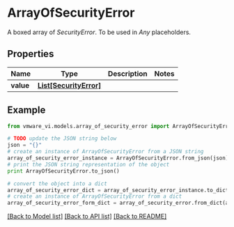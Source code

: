 # ArrayOfSecurityError

A boxed array of *SecurityError*. To be used in *Any* placeholders. 

## Properties
Name | Type | Description | Notes
------------ | ------------- | ------------- | -------------
**value** | [**List[SecurityError]**](SecurityError.md) |  | 

## Example

```python
from vmware_vi.models.array_of_security_error import ArrayOfSecurityError

# TODO update the JSON string below
json = "{}"
# create an instance of ArrayOfSecurityError from a JSON string
array_of_security_error_instance = ArrayOfSecurityError.from_json(json)
# print the JSON string representation of the object
print ArrayOfSecurityError.to_json()

# convert the object into a dict
array_of_security_error_dict = array_of_security_error_instance.to_dict()
# create an instance of ArrayOfSecurityError from a dict
array_of_security_error_form_dict = array_of_security_error.from_dict(array_of_security_error_dict)
```
[[Back to Model list]](../README.md#documentation-for-models) [[Back to API list]](../README.md#documentation-for-api-endpoints) [[Back to README]](../README.md)


